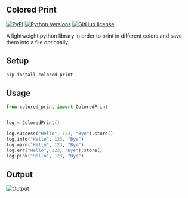 Colored Print
-----------------------
[![PyPI](https://img.shields.io/pypi/v/mix-mavis)](https://pypi.org/project/colored-print/)
[![Python Versions](https://img.shields.io/pypi/pyversions/wfuzz)](https://pypi.org/project/colored-print/)
[![GitHub license](https://img.shields.io/badge/license-MIT-blue.svg)](https://raw.githubusercontent.com/agn-7/colored-print/master/LICENSE)

A lightweight python library in order to print in different colors and save them into a file optionally.


## Setup

```bash
pip install colored-print 
```

## Usage

```python
from colored_print import ColoredPrint


log = ColoredPrint()

log.success("Hello", 123, "Bye").store()
log.info("Hello", 123, "Bye")
log.warn("Hello", 123, "Bye")
log.err("Hello", 123, "Bye").store()
log.pink("Hello", 123, "Bye")

```

## Output

![Output](https://i.stack.imgur.com/HMVP6.png)

